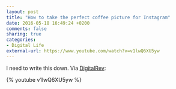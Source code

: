 ```yaml
---
layout: post
title: "How to take the perfect coffee picture for Instagram"
date: 2016-05-18 16:49:24 +0200
comments: false
sharing: true
categories: 
- Digital Life
external-url: https://www.youtube.com/watch?v=v1lwQ6XU5yw
---
```


I need to write this down. Via [DigitalRev](http://bokeh.digitalrev.com/article/bros-on-instagram-hilariously-show-how-to-take-the-perfect-photo-of-coffee):

{% youtube v1lwQ6XU5yw %}